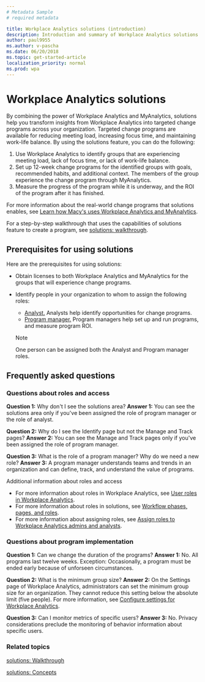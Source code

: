 ```yaml
---
# Metadata Sample
# required metadata

title: Workplace Analytics solutions (introduction)
description: Introduction and summary of Workplace Analytics solutions
author: paul9955
ms.author: v-pascha
ms.date: 06/20/2018
ms.topic: get-started-article
localization_priority: normal 
ms.prod: wpa
---
```


# Workplace Analytics solutions

By combining the power of Workplace Analytics and MyAnalytics, solutions help you transform insights from Workplace Analytics into targeted change programs across your organization. Targeted change programs are available for reducing meeting load, increasing focus time, and maintaining work-life balance. By using the solutions feature, you can do the following:

1. Use Workplace Analytics to identify groups that are experiencing meeting load, lack of focus time, or lack of work-life balance. 
2. Set up 12-week change programs for the identified groups with goals, recommended habits, and additional context. The members of the group experience the change program through MyAnalytics. 
3. Measure the progress of the program while it is underway, and the ROI of the program after it has finished. 

For more information about the real-world change programs that solutions enables, see [Learn how Macy's uses Workplace Analytics and MyAnalytics](https://www.youtube.com/watch?v=eZeTkK65RQM). <!-- and [[Helen's video]]. -->

For a step-by-step walkthrough that uses the capabilities of solutions feature to create a program, see [solutions: walkthrough](solutions-task.md).    

## Prerequisites for using solutions

Here are the prerequisites for using solutions: 

 * Obtain licenses to both Workplace Analytics and MyAnalytics for the groups that will experience change programs. 
 * Identify people in your organization to whom to assign the following roles: 
    * <u>Analyst.</u> Analysts help identify opportunities for change programs.  
    * <u>Program manager.</u> Program managers help set up and run programs, and measure program ROI. 

   > [!Note] 
   > One person can be assigned both the Analyst and Program manager roles.

## Frequently asked questions

### Questions about roles and access

**Question 1:** Why don't I see the solutions area?
**Answer 1:** You can see the solutions area only if you've been assigned the role of program manager or the role of analyst. 

**Question 2:** Why do I see the Identify page but not the Manage and Track pages?
**Answer 2:** You can see the Manage and Track pages only if you've been assigned the role of program manager. 

**Question 3:** What is the role of a program manager? Why do we need a new role?
**Answer 3:** A program manager understands teams and trends in an organization and can define, track, and understand the value of programs. 

Additional information about roles and access

 * For more information about roles in Workplace Analytics, see [User roles in Workplace Analytics](../use/user-roles.md).
 * For more information about roles in solutions, see [Workflow phases, pages, and roles](solutions-task.md#workflow-phases-pages-and-roles).
 * For more information about assigning roles, see [Assign roles to Workplace Analytics admins and analysts](../setup/set-up-workplace-analytics.md#step-3-assign-roles-to-workplace-analytics-admins-and-analysts).

### Questions about program implementation

**Question 1:** Can we change the duration of the programs?
**Answer 1:** No. All programs last twelve weeks. Exception: Occasionally, a program must be ended early because of unforseen circumstances. 

**Question 2:** What is the minimum group size?
**Answer 2:** On the Settings page of Workplace Analytics, administrators can set the minimum group size for an organization. They cannot reduce this setting below the absolute limit (five people). For more information, see [Configure settings for Workplace Analytics](../use/settings.md). 

**Question 3:** Can I monitor metrics of specific users?
**Answer 3:** No. Privacy considerations preclude the monitoring of behavior information about specific users.

### Related topics

[solutions: Walkthrough](solutions-task.md)

[solutions: Concepts](solutions-conceptual.md)  
